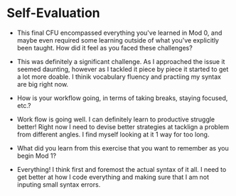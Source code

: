 # Self-Evaluation

- This final CFU encompassed everything you've learned in Mod 0, and maybe even required some learning outside of what you've explicitly been taught. How did it feel as you faced these challenges?
- This was definitely a significant challenge. As I approached the issue it seemed daunting, however as I tackled it piece by piece it started to get a lot more doable. I thinik vocabulary fluency and practiing my syntax are big right now.

- How is your workflow going, in terms of taking breaks, staying focused, etc.?
- Work flow is going well. I can definitely learn to productive struggle better! Right now I need to devise better strategies at tacklign a problem from different angles. I find myself looking at it 1 way for too long.

- What did you learn from this exercise that you want to remember as you begin Mod 1?
- Everything! I think first and foremost the actual syntax of it all. I need to get better at how I code everything and making sure that I am not inputing small syntax errors.